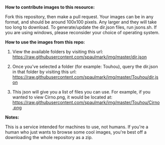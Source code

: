 **How to contribute images to this resource:**

Fork this repository, then make a pull request. Your images can be in any format, and should be around 100x100 pixels. Any larger and they will take too long to download. To generate/update the dir.json files, run jsons.sh. If you are using windows, please reconsider your choice of operating system.


**How to use the images from this repo:**


1. View the available folders by visiting this url: https://raw.githubusercontent.com/spaulmark/img/master/dir.json

2. Once you've selected a folder (for example: Touhou), query the dir.json
in that folder by visiting this url:  https://raw.githubusercontent.com/spaulmark/img/master/Touhou/dir.json


3. This json will give you a list of files you can use. For example, if
you wanted to view Cirno.png, it would be located at: https://raw.githubusercontent.com/spaulmark/img/master/Touhou/Cirno.png


**Notes:**

This is a service intended for machines to use, not humans. If you're a
human who just wants to browse some cool images, you're best off
a downloading the whole repository as a zip.
